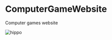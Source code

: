 # ComputerGameWebsite
Сomputer games website

![hippo](https://github.com/SergeyG22/ComputerGameWebsite/blob/main/animation/animation.gif)
